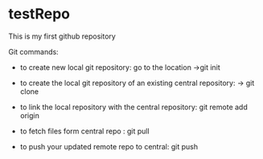 # testRepo
This is my first github repository

Git commands:
- to create new local git repository: go to the location
  ->git init
- to create the local git repository of an existing central repository:
  -> git clone

- to link the local repository with the central repository: git remote add origin <link>
- to fetch files form central repo : git pull
- to push your updated remote repo to central: git push

